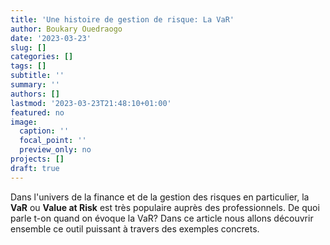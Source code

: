 ```yaml
---
title: 'Une histoire de gestion de risque: La VaR'
author: Boukary Ouedraogo
date: '2023-03-23'
slug: []
categories: []
tags: []
subtitle: ''
summary: ''
authors: []
lastmod: '2023-03-23T21:48:10+01:00'
featured: no
image:
  caption: ''
  focal_point: ''
  preview_only: no
projects: []
draft: true
---
```


Dans l'univers de la finance et de la gestion des risques en particulier, la **VaR** ou **Value at Risk** est très populaire auprès des professionnels.
De quoi parle t-on quand on évoque la VaR?
Dans ce article nous allons découvrir ensemble ce outil puissant à travers des exemples concrets.
